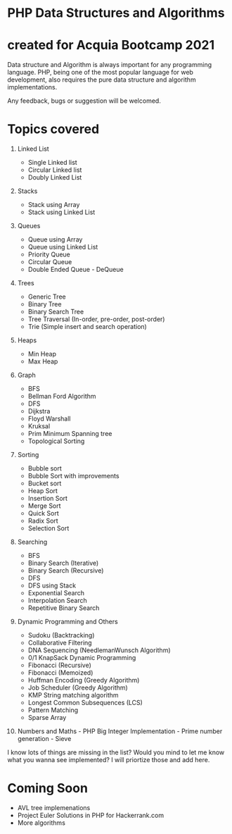 # PHP Data Structures and Algorithms
# created for Acquia Bootcamp 2021
Data structure and Algorithm is always important for any programming language. PHP, being one of the most popular language for web development, also requires the pure data structure and algorithm implementations. 

Any feedback, bugs or suggestion will be welcomed. 

# Topics covered #

1. Linked List
   - Single Linked list
   - Circular Linked list
   - Doubly Linked List
   
2. Stacks
   - Stack using Array
   - Stack using Linked List

3. Queues
   - Queue using Array
   - Queue using Linked List
   - Priority Queue
   - Circular Queue
   - Double Ended Queue - DeQueue 
   
4. Trees
   - Generic Tree
   - Binary Tree
   - Binary Search Tree
   - Tree Traversal (In-order, pre-order, post-order)
   - Trie (Simple insert and search operation)


5. Heaps
    - Min Heap
    - Max Heap
 
6. Graph
    - BFS
    - Bellman Ford Algorithm
    - DFS
    - Dijkstra
    - Floyd Warshall
    - Kruksal
    - Prim Minimum Spanning tree
    - Topological Sorting
 
7. Sorting
    - Bubble sort
    - Bubble Sort with improvements
    - Bucket sort
    - Heap Sort
    - Insertion Sort
    - Merge Sort
    - Quick Sort
    - Radix Sort
    - Selection Sort
 
8. Searching
    - BFS
    - Binary Search (Iterative)
    - Binary Search (Recursive)
    - DFS
    - DFS using Stack
    - Exponential Search
    - Interpolation Search
    - Repetitive Binary Search
 
9. Dynamic Programming and Others
    - Sudoku (Backtracking)
    - Collaborative Filtering
    - DNA Sequencing (NeedlemanWunsch Algorithm)
    - 0/1 KnapSack Dynamic Programming
    - Fibonacci (Recursive)
    - Fibonacci (Memoized)
    - Huffman Encoding (Greedy Algorithm)
    - Job Scheduler (Greedy Algorithm)
    - KMP String matching algorithm
    - Longest Common Subsequences (LCS)
    - Pattern Matching
    - Sparse Array 
    
 10. Numbers and Maths
    - PHP Big Integer Implementation
    - Prime number generation - Sieve


I know lots of things are missing in the list? Would you mind to let me know what you wanna see implemented? I will priortize those and add here. 


# Coming Soon #

- AVL tree implemenations 
- Project Euler Solutions in PHP for Hackerrank.com 
- More algorithms 